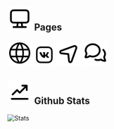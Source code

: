 ## ![ladno](https://raw.githubusercontent.com/VKCOM/icons/master/src/svg/28/computer_outline_28.svg) Pages
  [![Website](https://raw.githubusercontent.com/VKCOM/icons/master/src/svg/28/globe_outline_28.svg)](https://d4n13l3k00.ru)
  [![VK](https://raw.githubusercontent.com/VKCOM/icons/master/src/svg/28/logo_vk_outline_28.svg)](https://vk.com/D4n13l3k00)
  [![Telegram](https://raw.githubusercontent.com/VKCOM/icons/master/src/svg/28/location_outline_28.svg)](https://t.me/D4n13l3k00)
  [![Telegram Chat](https://raw.githubusercontent.com/VKCOM/icons/master/src/svg/28/chats_outline_28.svg)](https://t.me/dftgmchat)

## ![ladno](https://raw.githubusercontent.com/VKCOM/icons/master/src/svg/28/statistics_outline_28.svg) Github Stats
![Stats](https://github-readme-stats.vercel.app/api?username=D4n13l3k00&show_icons=true&theme=dark)
